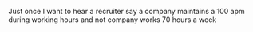 Just once I want to hear a recruiter say a company maintains a 100 apm during working hours and not company works 70 hours a week

